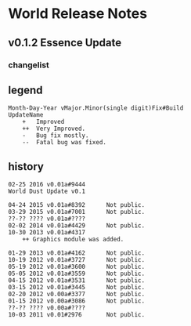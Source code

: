 World Release Notes
===================
## v0.1.2 Essence Update
###	changelist

## legend
	Month-Day-Year vMajor.Minor(single digit)Fix#Build
	UpdateName
		+ 	Improved
		++	Very Improved.
		- 	Bug fix mostly.
		--	Fatal bug was fixed.

## history
	02-25 2016 v0.01a#9444		
	World Dust Update v0.1

	04-24 2015 v0.01a#8392		Not public.
	03-29 2015 v0.01a#7001		Not public.
	??-?? ???? v0.01a#????
	02-02 2014 v0.01a#4429		Not public.
	10-30 2013 v0.01a#4317
		++ Graphics module was added.

	01-29 2013 v0.01a#4162		Not public.
	10-19 2012 v0.01a#3727		Not public.
	05-19 2012 v0.01a#3600		Not public.
	05-05 2012 v0.01a#3559		Not public.
	04-15 2012 v0.01a#3531		Not public.
	03-15 2012 v0.01a#3445		Not public.
	02-20 2012 v0.00a#3377		Not public.
	01-15 2012 v0.00a#3086		Not public.
	??-?? ???? v0.00a#????		
	10-03 2011 v0.01#2976		Not public.


